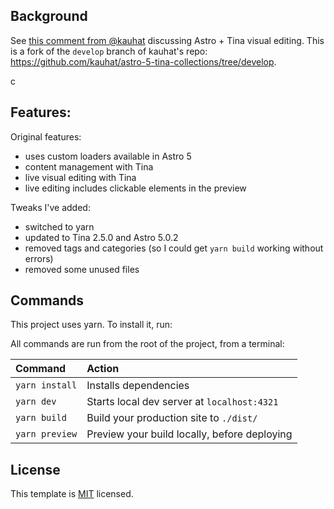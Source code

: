 


## Background
See [this comment from @kauhat](https://github.com/tinacms/tinacms/issues/4497#issuecomment-2484316664) discussing Astro + Tina visual editing. This is a fork of the `develop` branch of kauhat's repo: https://github.com/kauhat/astro-5-tina-collections/tree/develop. 

c
## Features:

Original features:
- uses custom loaders available in Astro 5
- content management with Tina
- live visual editing with Tina
- live editing includes clickable elements in the preview


Tweaks I've added:
- switched to yarn
- updated to Tina 2.5.0 and Astro 5.0.2
- removed tags and categories (so I could get `yarn build` working without errors)
- removed some unused files


## Commands

This project uses yarn. To install it, run:

All commands are run from the root of the project, from a terminal:

| Command            | Action                                       |
| :----------------- | :------------------------------------------- |
| `yarn install`     | Installs dependencies                        |
| `yarn dev`         | Starts local dev server at `localhost:4321`  |
| `yarn build`       | Build your production site to `./dist/`      |
| `yarn preview`     | Preview your build locally, before deploying |



## License

This template is [MIT](LICENSE) licensed.
